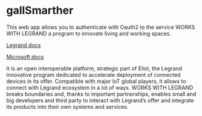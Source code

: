 # gallSmarther

This web app allows you to authenticate with Oauth2 to the service WORKS WITH LEGRAND a program to innovate living and working spaces.

[Legrand docs](https://developer.legrand.com/help-center/tutorial#authendpoint)

[Microsoft docs](https://docs.microsoft.com/it-it/azure/active-directory/develop/v1-protocols-oauth-code)

It is an open interoperable platform, strategic part of Eliot, the Legrand innovative program dedicated to accelerate deployment of connected devices in its offer.
Compatible with major IoT global players, it allows to connect with Legrand ecosystem in a lot of ways.
WORKS WITH LEGRAND breaks boundaries and, thanks to important partnerships, enables small and big developers and third party to interact with Legrand’s offer and integrate its products into their own systems and services.